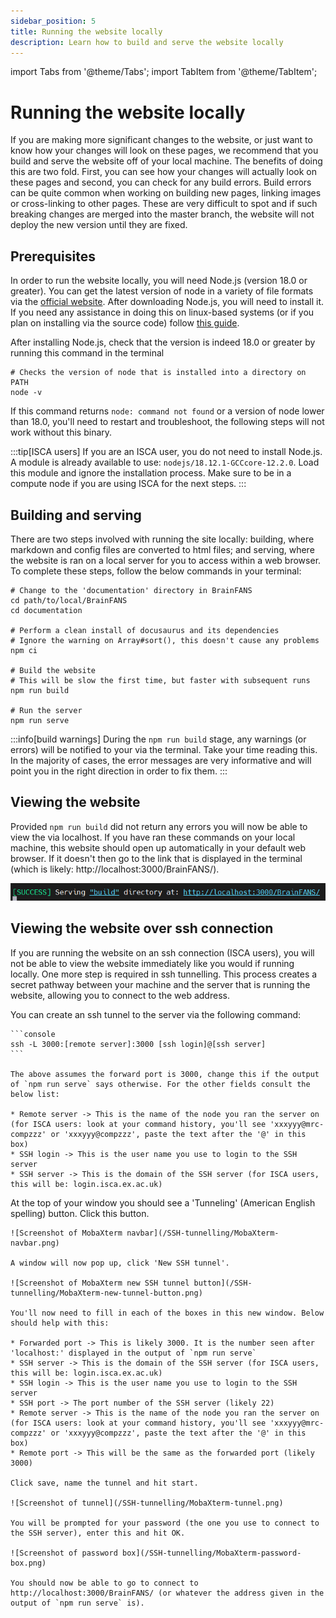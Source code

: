 ```yaml
---
sidebar_position: 5
title: Running the website locally 
description: Learn how to build and serve the website locally
---
```


import Tabs from '@theme/Tabs';
import TabItem from '@theme/TabItem';

# Running the website locally

If you are making more significant changes to the website, or just want to know how your changes will look on these pages, we recommend that you build and serve the website off of your local machine. The benefits of doing this are two fold. First, you can see how your changes will actually look on these pages and second, you can check for any build errors. Build errors can be quite common when working on building new pages, linking images or cross-linking to other pages. These are very difficult to spot and if such breaking changes are merged into the master branch, the website will not deploy the new version until they are fixed. 

## Prerequisites 

In order to run the website locally, you will need Node.js (version 18.0 or greater). You can get the latest version of node in a variety of file formats via the [official website](https://nodejs.org/en/download/). After downloading Node.js, you will need to install it. If you need any assistance in doing this on linux-based systems (or if you plan on installing via the source code) follow [this guide](https://medium.com/@tgmarinho/how-to-install-node-js-via-binary-archive-on-linux-ab9bbe1dd0c2).

After installing Node.js, check that the version is indeed 18.0 or greater by running this command in the terminal

```console
# Checks the version of node that is installed into a directory on PATH
node -v
```

If this command returns `node: command not found` or a version of node lower than 18.0, you'll need to restart and troubleshoot, the following steps will not work without this binary.

:::tip[ISCA users]
If you are an ISCA user, you do not need to install Node.js. A module is already available to use: `nodejs/18.12.1-GCCcore-12.2.0`. Load this module and ignore the installation process. Make sure to be in a compute node if you are using ISCA for the next steps.
:::

## Building and serving

There are two steps involved with running the site locally: building, where markdown and config files are converted to html files; and serving, where the website is ran on a local server for you to access within a web browser. To complete these steps, follow the below commands in your terminal:

```console
# Change to the 'documentation' directory in BrainFANS
cd path/to/local/BrainFANS
cd documentation

# Perform a clean install of docusaurus and its dependencies
# Ignore the warning on Array#sort(), this doesn't cause any problems
npm ci

# Build the website
# This will be slow the first time, but faster with subsequent runs
npm run build

# Run the server
npm run serve
```

:::info[build warnings]
During the `npm run build` stage, any warnings (or errors) will be notified to your via the terminal. Take your time reading this. In the majority of cases, the error messages are very informative and will point you in the right direction in order to fix them.
:::

## Viewing the website

Provided `npm run build` did not return any errors you will now be able to view the via localhost. If you have ran these commands on your local machine, this website should open up automatically in your default web browser. If it doesn't then go to the link that is displayed in the terminal (which is likely: http://localhost:3000/BrainFANS/).

![Screenshot of npm run serve output](/SSH-tunnelling/npm-run-serve-output.png)

## Viewing the website over ssh connection

If you are running the website on an ssh connection (ISCA users), you will not be able to view the website immediately like you would if running locally. One more step is required in ssh tunnelling. This process creates a secret pathway between your machine and the server that is running the website, allowing you to connect to the web address.

<Tabs>
  <TabItem value="Mac/Linux" label="Mac/Linux" default>
    You can create an ssh tunnel to the server via the following command:

    ```console
    ssh -L 3000:[remote server]:3000 [ssh login]@[ssh server]
    ```

    The above assumes the forward port is 3000, change this if the output of `npm run serve` says otherwise. For the other fields consult the below list:

    * Remote server -> This is the name of the node you ran the server on (for ISCA users: look at your command history, you'll see 'xxxyyy@mrc-compzzz' or 'xxxyyy@compzzz', paste the text after the '@' in this box)
    * SSH login -> This is the user name you use to login to the SSH server
    * SSH server -> This is the domain of the SSH server (for ISCA users, this will be: login.isca.ex.ac.uk)
  </TabItem>
  <TabItem value="MobaXterm" label="MobaXterm">
    At the top of your window you should see a 'Tunneling' (American English spelling) button. Click this button.

    ![Screenshot of MobaXterm navbar](/SSH-tunnelling/MobaXterm-navbar.png)

    A window will now pop up, click 'New SSH tunnel'.

    ![Screenshot of MobaXterm new SSH tunnel button](/SSH-tunnelling/MobaXterm-new-tunnel-button.png)

    You'll now need to fill in each of the boxes in this new window. Below should help with this:

    * Forwarded port -> This is likely 3000. It is the number seen after 'localhost:' displayed in the output of `npm run serve`
    * SSH server -> This is the domain of the SSH server (for ISCA users, this will be: login.isca.ex.ac.uk)
    * SSH login -> This is the user name you use to login to the SSH server
    * SSH port -> The port number of the SSH server (likely 22)
    * Remote server -> This is the name of the node you ran the server on (for ISCA users: look at your command history, you'll see 'xxxyyy@mrc-compzzz' or 'xxxyyy@compzzz', paste the text after the '@' in this box)
    * Remote port -> This will be the same as the forwarded port (likely 3000)

    Click save, name the tunnel and hit start.

    ![Screenshot of tunnel](/SSH-tunnelling/MobaXterm-tunnel.png)

    You will be prompted for your password (the one you use to connect to the SSH server), enter this and hit OK.

    ![Screenshot of password box](/SSH-tunnelling/MobaXterm-password-box.png)

    You should now be able to go to connect to http://localhost:3000/BrainFANS/ (or whatever the address given in the output of `npm run serve` is). 
  </TabItem>
</Tabs>